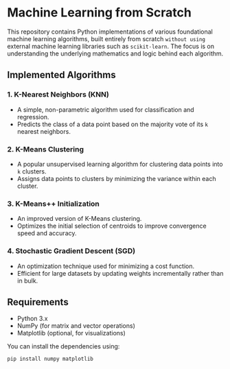 # Machine Learning from Scratch

This repository contains Python implementations of various foundational machine learning algorithms, built entirely from scratch `without using` external machine learning libraries such as `scikit-learn`. The focus is on understanding the underlying mathematics and logic behind each algorithm.

## Implemented Algorithms

### 1. **K-Nearest Neighbors (KNN)**
   - A simple, non-parametric algorithm used for classification and regression.
   - Predicts the class of a data point based on the majority vote of its `k` nearest neighbors.

### 2. **K-Means Clustering**
   - A popular unsupervised learning algorithm for clustering data points into `k` clusters.
   - Assigns data points to clusters by minimizing the variance within each cluster.

### 3. **K-Means++ Initialization**
   - An improved version of K-Means clustering.
   - Optimizes the initial selection of centroids to improve convergence speed and accuracy.

### 4. **Stochastic Gradient Descent (SGD)**
   - An optimization technique used for minimizing a cost function.
   - Efficient for large datasets by updating weights incrementally rather than in bulk.

## Requirements

- Python 3.x
- NumPy (for matrix and vector operations)
- Matplotlib (optional, for visualizations)

You can install the dependencies using:

```bash
pip install numpy matplotlib
